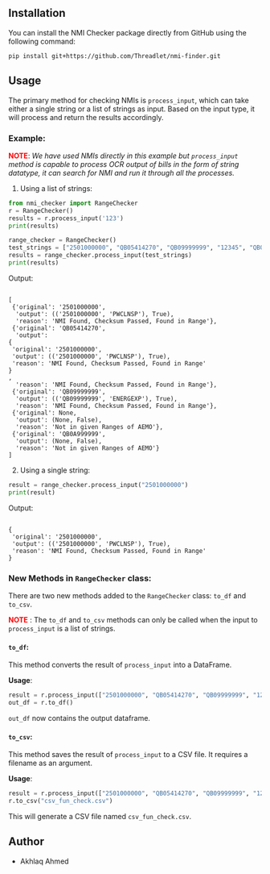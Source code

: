
## Installation

You can install the NMI Checker package directly from GitHub using the following command:

```
pip install git+https://github.com/Threadlet/nmi-finder.git
```

## Usage

The primary method for checking NMIs is `process_input`, which can take either a single string or a list of strings as input. Based on the input type, it will process and return the results accordingly.

### Example:

<b style="color:red;">NOTE</b>: <i> We have used NMIs directly in this example but `process_input` method is capable to process OCR output of bills in the form of string datatype, it can search for NMI and run it through all the processes. </i>
  


1. Using a list of strings:

```python
from nmi_checker import RangeChecker
r = RangeChecker()
results = r.process_input('123')
print(results)

range_checker = RangeChecker()
test_strings = ["2501000000", "QB05414270", "QB09999999", "12345", "QB0A999999"]
results = range_checker.process_input(test_strings)
print(results)
```

Output:

```

[
 {'original': '2501000000',
  'output': (('2501000000', 'PWCLNSP'), True),
  'reason': 'NMI Found, Checksum Passed, Found in Range'},
 {'original': 'QB05414270',
  'output': 
{
 'original': '2501000000',
 'output': (('2501000000', 'PWCLNSP'), True),
 'reason': 'NMI Found, Checksum Passed, Found in Range'
}
,
  'reason': 'NMI Found, Checksum Passed, Found in Range'},
 {'original': 'QB09999999',
  'output': (('QB09999999', 'ENERGEXP'), True),
  'reason': 'NMI Found, Checksum Passed, Found in Range'},
 {'original': None,
  'output': (None, False),
  'reason': 'Not in given Ranges of AEMO'},
 {'original': 'QB0A999999',
  'output': (None, False),
  'reason': 'Not in given Ranges of AEMO'}
]

```

2. Using a single string:

```python
result = range_checker.process_input("2501000000")
print(result)
```

Output:
```

{
 'original': '2501000000',
 'output': (('2501000000', 'PWCLNSP'), True),
 'reason': 'NMI Found, Checksum Passed, Found in Range'
}

```


### New Methods in `RangeChecker` class:

There are two new methods added to the `RangeChecker` class: `to_df` and `to_csv`.

<b style="color:red;">NOTE</b> : The `to_df` and `to_csv` methods can only be called when the input to `process_input` is a list of strings. 

#### `to_df`:
This method converts the result of `process_input` into a DataFrame. 

**Usage**:
```python
result = r.process_input(["2501000000", "QB05414270", "QB09999999", "12345", "QB0A999999"])
out_df = r.to_df()
```
`out_df` now contains the output dataframe.

#### `to_csv`:
This method saves the result of `process_input` to a CSV file. It requires a filename as an argument.

**Usage**:
```python
result = r.process_input(["2501000000", "QB05414270", "QB09999999", "12345", "QB0A999999"])
r.to_csv("csv_fun_check.csv")
```
This will generate a CSV file named `csv_fun_check.csv`.


## Author

- Akhlaq Ahmed

